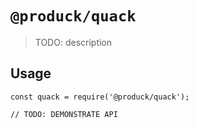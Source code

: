 # `@produck/quack`

> TODO: description

## Usage

```
const quack = require('@produck/quack');

// TODO: DEMONSTRATE API
```
